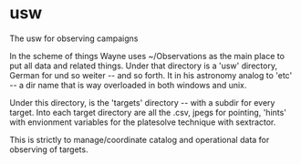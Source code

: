 # usw
The usw for observing campaigns

In the scheme of things Wayne uses ~/Observations as the main place to put all data and related things. Under that directory is a 'usw' directory, German for und so weiter -- and so forth. It in his astronomy analog to 'etc' -- a dir name that is way overloaded in both windows and unix.

Under this directory, is the 'targets' directory -- with a subdir for every target. Into each target directory are all the .csv, jpegs for pointing, 'hints' with envionment variables for the platesolve technique with sextractor.

This is strictly to manage/coordinate catalog and operational data for observing of targets.

